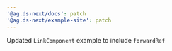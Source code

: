 ```yaml
---
'@ag.ds-next/docs': patch
'@ag.ds-next/example-site': patch
---
```


Updated `LinkComponent` example to include `forwardRef`
